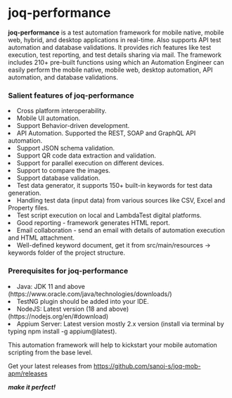 # joq-performance
**joq-performance** is a test automation framework for mobile native, mobile web, hybrid, and desktop applications in real-time. Also supports API test automation and database validations. It provides rich features like test execution, test reporting, and test details sharing via mail. The framework includes 210+ pre-built functions using which an Automation Engineer can easily perform the mobile native, mobile web, desktop automation, API automation, and database validations.

<h3>Salient features of joq-performance</h3>
<li>Cross platform interoperability.
<br><li> Mobile UI automation.
<br><li> Support Behavior-driven development. 
<br><li> API Automation. Supported the REST, SOAP and GraphQL API automation.
<br><li> Support JSON schema validation.
<br><li> Support QR code data extraction and validation.
<br><li> Support for parallel execution on different devices.
<br><li> Support to compare the images. 
<br><li> Support database validation.
<br><li> Test data generator, it supports 150+ built-in keywords for test data generation.
<br><li> Handling test data (input data) from various sources like CSV, Excel and Property files.
<br><li> Test script execution on local and LambdaTest digital platforms.
<br><li> Good reporting - framework generates HTML report.  
<br><li> Email collaboration - send an email with details of automation execution and HTML attachment. 
<br><li> Well-defined keyword document, get it from src/main/resources -> keywords folder of the project structure. 

<h3>Prerequisites for joq-performance</h3>
<li>Java: JDK 11 and above (https://www.oracle.com/java/technologies/downloads/)
<br><li>TestNG plugin should be added into your IDE.
<br><li>NodeJS: Latest version (18 and above) (https://nodejs.org/en/#download)
<br><li>Appium Server: Latest version mostly 2.x version (install via terminal by typing npm install -g appium@latest).

This automation framework will help to kickstart your mobile automation scripting from the base level.	
	
Get your latest releases from https://github.com/sanoj-s/joq-mob-apm/releases
	
_**make it perfect!**_
